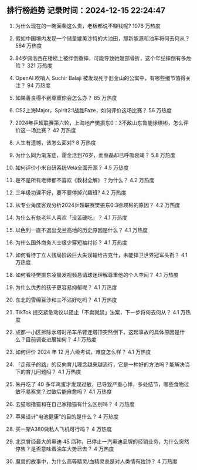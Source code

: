
## 排行榜趋势 记录时间：2024-12-15 22:24:47
  
  1. 为什么现在的一碗面条这么贵，老板都说不赚钱呢? 1076 万热度
    
  2. 假如中国境内发现一个储量媲美沙特的大油田，那新能源和油车将何去何从？ 564 万热度
    
  3. 84岁佩洛西在楼梯上被绊倒重摔，可能导致她髋部骨折，这个年纪摔倒有多危险？ 321 万热度
    
  4. OpenAI 吹哨人 Suchir Balaji 被发现死于旧金山的公寓中，有哪些细节值得关注？ 94 万热度
    
  5. 如果善良得不到尊重你会怎么办？ 85 万热度
    
  6. CS2上海Major，Spirit2:1战胜Faze，如何评价这场比赛？ 56 万热度
    
  7. 2024年乒超联赛第六轮，上海地产樊振东0：3不敌山东鲁能徐瑛彬，怎么评价这一场比赛？ 42 万热度
    
  8. 人生有遗憾，该怎么面对? 8 万热度
    
  9. 为什么同为渐冻症，霍金活到76岁，而蔡磊却已呼吸衰竭？ 5.8 万热度
    
  10. 如何评价小米自研系统Vela全面开源？ 4.5 万热度
    
  11. 是不是所有老师都不喜欢《教材全解》？为什么？ 4.2 万热度
    
  12. 三年级功课不好，要不要停掉兴趣班? 4.2 万热度
    
  13. 从专业角度客观分析2024乒超联赛樊振东0:3徐瑛彬的原因？ 4.2 万热度
    
  14. 为什么有些老年人喜欢「没苦硬吃」？ 4.1 万热度
    
  15. 以色列一直不退出戈兰高地的历史原因是什么？ 4.1 万热度
    
  16. 为什么国外商务人士极少穿短袖衬衫？ 4.1 万热度
    
  17. 如何看待丁立人残局阶段巨大失误输给古克什，未能捍卫世界冠军头衔？ 4.1 万热度
    
  18. 如何看待樊振东凌晨发视频恳请球迷理解尊重他的个人空间？ 4.1 万热度
    
  19. 为什么优秀的孩子更容易抑郁呢？ 4.1 万热度
    
  20. 东北的雪绵豆沙和三不沾好吃吗？ 4.1 万热度
    
  21. TikTok 提交紧急动议以阻止「不卖就禁」法案，下一步将何去何从？ 4.1 万热度
    
  22. 成都一小区拆除水塔时吊车吊臂连塔顶突然倒下，这起事故的具体原因是什么？目前调查进展如何？ 4.1 万热度
    
  23. 如何评价 2024 年 12 月六级考试，难度怎么样？ 4.1 万热度
    
  24. 「走孩子的路」的反向育儿理念越来越流行，它是一种好的方法吗？能解决当下的育儿问题吗？ 4.1 万热度
    
  25. 朱丹吃了 40 多年鸡蛋才发现过敏，已导致严重心悸，多处结节，哪些食物过敏不易察觉？过敏后能自愈吗？ 4.1 万热度
    
  26. 去猫咖撸猫和在自己家撸猫有什么区别吗？ 4 万热度
    
  27. 苹果设计“电池健康”的目的是什么？ 4 万热度
    
  28. 买一架A380做私人飞机可行吗？ 4 万热度
    
  29. 北京曾经最大的奥迪 4S 店称，已停止一汽奥迪品牌的经销业务，为什么突然停售？是否意味着油车大势已去？ 4 万热度
    
  30. 魔兽的故事中，为什么高等精灵/血精灵总是对人类情有独钟？ 4 万热度
    